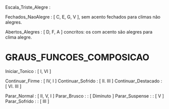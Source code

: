 
Escala_Triste_Alegre :

  Fechados_NaoAlegre : [ C, E, G, V ], sem acento fechados para climas não alegres.

  Abertos_Alegres : [ D, F, A ] concritos: os com acento são alegres para clima alegre.


# GRAUS_FUNCOES_COMPOSICAO

Iniciar_Tonico : [ I, VI ]

Continuar_Firme : [  IV, I ]
Continuar_Sofrido : [ II. III ]
Continuar_Destacado : [ VI. III ]

Parar_Normal : [ II, V, I ]
Parar_Brusco : : [ Diminuto ]
Parar_Suspense : : [ V ]
Parar_Sofrido : : [ III ]
